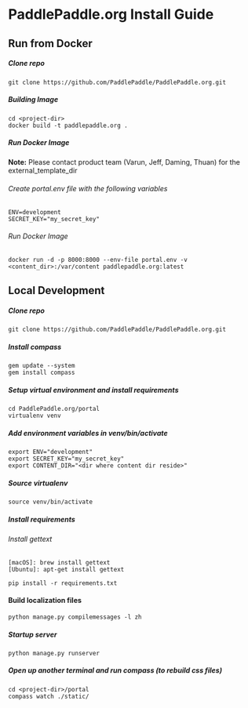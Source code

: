 # PaddlePaddle.org Install Guide

## Run from Docker

##### Clone repo
```
git clone https://github.com/PaddlePaddle/PaddlePaddle.org.git
```

##### Building Image

```
cd <project-dir>
docker build -t paddlepaddle.org .
```

##### Run Docker Image
**Note:**  Please contact product team (Varun, Jeff, Daming, Thuan) for the external_template_dir

###### Create portal.env file with the following variables

```
ENV=development
SECRET_KEY="my_secret_key"
```

###### Run Docker Image
```
docker run -d -p 8000:8000 --env-file portal.env -v <content_dir>:/var/content paddlepaddle.org:latest
```

## Local Development

##### Clone repo
```
git clone https://github.com/PaddlePaddle/PaddlePaddle.org.git
```

##### Install compass
```
gem update --system
gem install compass
```

##### Setup virtual environment and install requirements
```
cd PaddlePaddle.org/portal
virtualenv venv
```

##### Add environment variables in venv/bin/activate
```
export ENV="development"
export SECRET_KEY="my_secret_key"
export CONTENT_DIR="<dir where content dir reside>"
```

##### Source virtualenv
```
source venv/bin/activate
```

##### Install requirements

###### Install gettext
```
[macOS]: brew install gettext
[Ubuntu]: apt-get install gettext
```

```
pip install -r requirements.txt
```

#### Build localization files

```
python manage.py compilemessages -l zh
```

##### Startup server
```
python manage.py runserver
```

##### Open up another terminal and run compass (to rebuild css files)
```
cd <project-dir>/portal
compass watch ./static/
```

